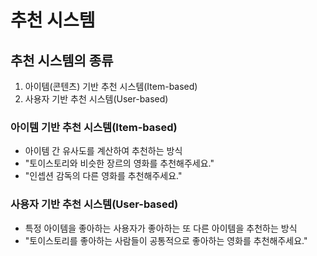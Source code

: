 # 추천 시스템

## 추천 시스템의 종류

1. 아이템(콘텐츠) 기반 추천 시스템(Item-based)
2. 사용자 기반 추천 시스템(User-based)

### 아이템 기반 추천 시스템(Item-based)

- 아이템 간 유사도를 계산하여 추천하는 방식
- "토이스토리와 비슷한 장르의 영화를 추천해주세요."
- "인셉션 감독의 다른 영화를 추천해주세요."

### 사용자 기반 추천 시스템(User-based)

- 특정 아이템을 좋아하는 사용자가 좋아하는 또 다른 아이템을 추천하는 방식
- "토이스토리를 좋아하는 사람들이 공통적으로 좋아하는 영화를 추천해주세요."
